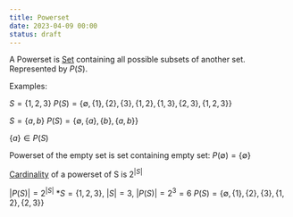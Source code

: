 ```yaml
---
title: Powerset
date: 2023-04-09 00:00
status: draft
---
```


A Powerset is [Set](set.md) containing all possible subsets of another set. Represented by $P(S)$.

Examples:

$S = \{1, 2, 3\}$
$P(S) = \{ \emptyset, \{1\}, \{2\},\{3\},\{1, 2\},\{1, 3\}, \{2, 3\}, \{1, 2, 3\} \}$

$S = \{ a, b \}$
$P(S) = \{\emptyset, \{a\}, \{b\}, \{a, b\} \}$

$\{a\} \in P(S)$

Powerset of the empty set is set containing empty set: $P(\emptyset) = \{ \emptyset \}$ 

[Cardinality](cardinality.md) of a powerset of S is $2^|S|$

$|P(S)| = 2^{|S|}$
*$S = \{1, 2, 3\}$, $|S| = 3$, $|P(S)| = 2^3 = 6$
$P(S) = \{ \emptyset, \{1\}, \{2\}, \{3\}, \{1, 2\}, \{2, 3\} \}$

